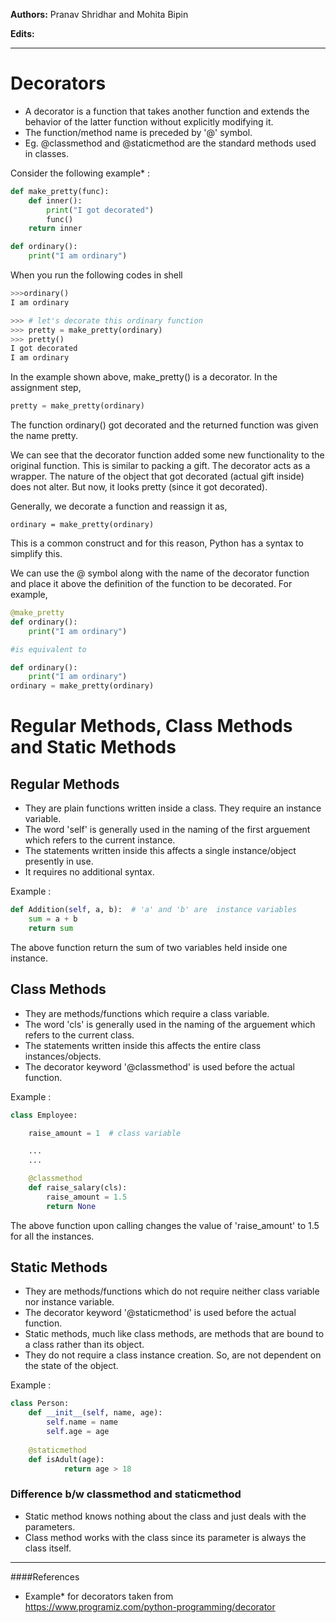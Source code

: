 **Authors:** Pranav Shridhar and Mohita Bipin

**Edits:** 

***

# Decorators

* A decorator is a function that takes another function and extends the behavior of the latter function without explicitly modifying it. 
* The function/method name is preceded by '@' symbol.
* Eg. @classmethod and @staticmethod are the standard methods used in classes.

Consider the following example* :
```python
def make_pretty(func):
    def inner():
        print("I got decorated")
        func()
    return inner

def ordinary():
    print("I am ordinary")
```
When you run the following codes in shell

```python
>>>ordinary()
I am ordinary

>>> # let's decorate this ordinary function
>>> pretty = make_pretty(ordinary)
>>> pretty()
I got decorated
I am ordinary
```

In the example shown above, make_pretty() is a decorator. In the assignment step, 

```python
pretty = make_pretty(ordinary)
```

The function ordinary() got decorated and the returned function was given the name pretty.

We can see that the decorator function added some new functionality to the original function. This is similar to packing a gift. The decorator acts as a wrapper. The nature of the object that got decorated (actual gift inside) does not alter. But now, it looks pretty (since it got decorated).

Generally, we decorate a function and reassign it as,

```
ordinary = make_pretty(ordinary)
```
This is a common construct and for this reason, Python has a syntax to simplify this.

We can use the @ symbol along with the name of the decorator function and place it above the definition of the function to be decorated. For example,

```python
@make_pretty
def ordinary():
    print("I am ordinary")

#is equivalent to

def ordinary():
    print("I am ordinary")
ordinary = make_pretty(ordinary)
```


# Regular Methods, Class Methods and Static Methods

## Regular Methods
* They are plain functions written inside a class. They require an instance variable.
* The word 'self' is generally used in the naming of the first arguement which refers to the current instance.
* The statements written inside this affects a single instance/object presently in use.
* It requires no additional syntax.

Example :
```python
def Addition(self, a, b):  # 'a' and 'b' are  instance variables
    sum = a + b
    return sum
```

The above function return the sum of two variables held inside one instance.

## Class Methods

* They are methods/functions which require a class variable.
* The word 'cls' is generally used in the naming of the arguement which refers to the current class.
* The statements written inside this affects the entire class instances/objects.
* The decorator keyword '@classmethod' is used before the actual function.

Example :
```python
class Employee:

    raise_amount = 1  # class variable

    ...
    ...

    @classmethod
    def raise_salary(cls):
        raise_amount = 1.5
        return None
```

The above function upon calling changes the value of 'raise_amount' to 1.5 for all the instances.

## Static Methods

* They are methods/functions which do not require neither class variable nor instance variable. 
* The decorator keyword '@staticmethod' is used before the actual function.
* Static methods, much like class methods, are methods that are bound to a class rather than its object.
* They do not require a class instance creation. So, are not dependent on the state of the object.

Example :
```python
class Person: 
    def __init__(self, name, age): 
        self.name = name 
        self.age = age 
    
    @staticmethod
    def isAdult(age): 
            return age > 18
```


### Difference b/w classmethod and staticmethod

* Static method knows nothing about the class and just deals with the parameters.
* Class method works with the class since its parameter is always the class itself.



---
####References

* Example* for decorators taken from https://www.programiz.com/python-programming/decorator
